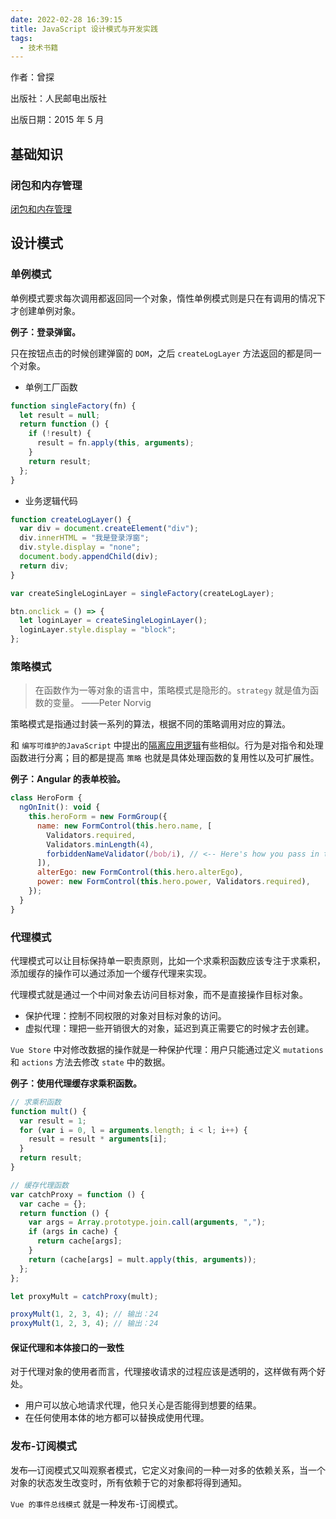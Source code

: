 ```yaml
---
date: 2022-02-28 16:39:15
title: JavaScript 设计模式与开发实践
tags:
  - 技术书籍
---
```


作者：曾探

出版社：人民邮电出版社

出版日期：2015 年 5 月

## 基础知识

### 闭包和内存管理

[闭包和内存管理](http://127.0.0.1:5501/index.html#/document/%E6%8A%80%E6%9C%AF%E7%AC%94%E8%AE%B0/%E7%BC%96%E7%A8%8B%E5%9F%BA%E7%A1%80/%E7%BC%96%E7%A8%8B%E8%AF%AD%E8%A8%80/JavaScript/%E9%97%AD%E5%8C%85%E5%92%8C%E5%86%85%E5%AD%98%E7%AE%A1%E7%90%86?id=%e9%97%ad%e5%8c%85%e5%92%8c%e5%86%85%e5%ad%98%e7%ae%a1%e7%90%86)

## 设计模式

### 单例模式

单例模式要求每次调用都返回同一个对象，惰性单例模式则是只在有调用的情况下才创建单例对象。

**例子：登录弹窗。**

只在按钮点击的时候创建弹窗的 `DOM`，之后 `createLogLayer` 方法返回的都是同一个对象。

- 单例工厂函数

```js
function singleFactory(fn) {
  let result = null;
  return function () {
    if (!result) {
      result = fn.apply(this, arguments);
    }
    return result;
  };
}
```

- 业务逻辑代码

```js
function createLogLayer() {
  var div = document.createElement("div");
  div.innerHTML = "我是登录浮窗";
  div.style.display = "none";
  document.body.appendChild(div);
  return div;
}

var createSingleLoginLayer = singleFactory(createLogLayer);

btn.onclick = () => {
  let loginLayer = createSingleLoginLayer();
  loginLayer.style.display = "block";
};
```

### 策略模式

> 在函数作为一等对象的语言中，策略模式是隐形的。`strategy` 就是值为函数的变量。 ——Peter Norvig

策略模式是指通过封装一系列的算法，根据不同的策略调用对应的算法。

和 `编写可维护的JavaScript` 中提出的[隔离应用逻辑](http://127.0.0.1:5501/index.html#/document/%E9%98%85%E8%AF%BB%E7%AC%94%E8%AE%B0/%E6%8A%80%E6%9C%AF%E4%B9%A6%E7%B1%8D/%E7%BC%96%E5%86%99%E5%8F%AF%E7%BB%B4%E6%8A%A4%E7%9A%84JavaScript?id=%e9%9a%94%e7%a6%bb%e5%ba%94%e7%94%a8%e9%80%bb%e8%be%91)有些相似。行为是对指令和处理函数进行分离；目的都是提高 `策略` 也就是具体处理函数的复用性以及可扩展性。

**例子：Angular 的表单校验。**

```js
class HeroForm {
  ngOnInit(): void {
    this.heroForm = new FormGroup({
      name: new FormControl(this.hero.name, [
        Validators.required,
        Validators.minLength(4),
        forbiddenNameValidator(/bob/i), // <-- Here's how you pass in the custom validator.
      ]),
      alterEgo: new FormControl(this.hero.alterEgo),
      power: new FormControl(this.hero.power, Validators.required),
    });
  }
}
```

### 代理模式

代理模式可以让目标保持单一职责原则，比如一个求乘积函数应该专注于求乘积，添加缓存的操作可以通过添加一个缓存代理来实现。

代理模式就是通过一个中间对象去访问目标对象，而不是直接操作目标对象。

- 保护代理：控制不同权限的对象对目标对象的访问。
- 虚拟代理：理把一些开销很大的对象，延迟到真正需要它的时候才去创建。

`Vue Store` 中对修改数据的操作就是一种保护代理：用户只能通过定义 `mutations` 和 `actions` 方法去修改 `state` 中的数据。

**例子：使用代理缓存求乘积函数。**

```js
// 求乘积函数
function mult() {
  var result = 1;
  for (var i = 0, l = arguments.length; i < l; i++) {
    result = result * arguments[i];
  }
  return result;
}

// 缓存代理函数
var catchProxy = function () {
  var cache = {};
  return function () {
    var args = Array.prototype.join.call(arguments, ",");
    if (args in cache) {
      return cache[args];
    }
    return (cache[args] = mult.apply(this, arguments));
  };
};

let proxyMult = catchProxy(mult);

proxyMult(1, 2, 3, 4); // 输出：24
proxyMult(1, 2, 3, 4); // 输出：24
```

#### 保证代理和本体接口的一致性

对于代理对象的使用者而言，代理接收请求的过程应该是透明的，这样做有两个好处。

- 用户可以放心地请求代理，他只关心是否能得到想要的结果。
- 在任何使用本体的地方都可以替换成使用代理。

### 发布-订阅模式

发布—订阅模式又叫观察者模式，它定义对象间的一种一对多的依赖关系，当一个对象的状态发生改变时，所有依赖于它的对象都将得到通知。

`Vue 的事件总线模式` 就是一种发布-订阅模式。

